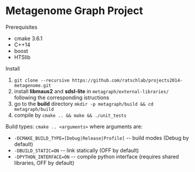 # Metagenome Graph Project


Prerequisites
- cmake 3.6.1
- C++14
- boost
- HTSlib

Install
1. `git clone --recursive https://github.com/ratschlab/projects2014-metagenome.git`
2. install **libmaus2** and **sdsl-lite** in `metagraph/external-libraries/` following the corresponding istructions
3. go to the **build** directory `mkdir -p metagraph/build && cd metagraph/build`
4. compile by `cmake .. && make && ./unit_tests`

Build types: `cmake .. <arguments>` where arguments are:
- `-DCMAKE_BUILD_TYPE=[Debug|Release|Profile]` -- build modes (Debug by default)
- `-DBUILD_STATIC=ON` -- link statically (OFF by default)
- `-DPYTHON_INTERFACE=ON` -- compile python interface (requires shared libraries, OFF by default)

